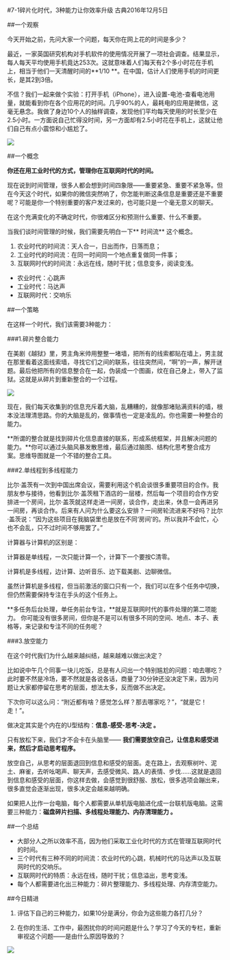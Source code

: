 #7-1碎片化时代，3种能力让你效率升级 
古典2016年12月5日

##一个观察

今天开始之前，先问大家一个问题，每天你在网上花的时间是多少？ 

最近，一家英国研究机构对手机软件的使用情况开展了一项社会调查。结果显示，每人每天平均使用手机竟达253次。这就意味着人们每天有2个多小时花在手机上，相当于他们一天清醒时间的**1/10 **。在中国，估计人们使用手机的时间更长，是其2到3倍。

不信？我们一起来做个实验：打开手机（iPhone），进入设置-电池-查看电池用量，就能看到你在各个应用花的时间。几乎90%的人，最耗电的应用是微信，这毫无悬念。我做了身边10个人的抽样调查，发现他们平均每天使用的时长至少在2.5小时。一方面说自己忙得没时间，另一方面却有2.5小时花在手机上，这就让他们自己有点小震惊和小尴尬了。

![](./_image/WechatIMG58.png)

##一个概念

**你还在用工业时代的方式，管理你在互联网时代的时间。**

现在说到时间管理，很多人都会想到时间四象限——重要紧急、重要不紧急等。但在今天这个时代，如果你的微信突然响了，你怎能判断这条信息是重要还是不重要呢？可能是你一个特别重要的客户发过来的，也可能只是一个毫无意义的聊天。

在这个充满变化的不确定时代，你很难区分和预测什么重要、什么不重要。

当我们谈时间管理的时候，我们需要先明白一下** 时间流** 这个概念。

1. 农业时代的时间流：天人合一，日出而作，日落而息；
2. 工业时代的时间流：在同一时间同一个地点重复做同一件事；
3. 互联网时代的时间流：永远在线，随时干扰；信息变多，阅读变浅。

- 农业时代：心跳声
- 工业时代：马达声
- 互联网时代：交响乐

##一个策略

在这样一个时代，我们该需要3种能力：

###1.碎片整合能力

在美剧《越狱》里，男主角米帅用整整一堵墙，把所有的线索都贴在墙上，男主就在那里看着这面线索墙，寻找它们之间的联系，往往突然间，“啊”的一声，解开谜题。最后他把所有的信息整合在一起，伪装成一个图画，纹在自己身上，带入了监狱。这就是从碎片到重新整合的一个过程。

![](./_image/WechatIMG59.png)

现在，我们每天收集到的信息充斥着大脑，乱糟糟的，就像那堵贴满资料的墙，根本没法理清思路。你的大脑是乱的，做事情也一定是凌乱的。你也需要一种整合的能力。

**所谓的整合就是找到碎片化信息直接的联系，形成系统框架，并且解决问题的能力。**你可以通过头脑风暴发散思维，最后通过脑图、结构化思考整合成方案。思维导图就是一个不错的整合工具。

###2.单线程到多线程能力

比尔·盖茨有一次到中国出席会议，需要利用这个机会谈很多重要项目的合作。我朋友参与接待，他看到比尔·盖茨租下酒店的一层楼，然后每一个项目的合作方安排进一个房间，比尔·盖茨就这样走进一间房，谈合作，走出来，休息一会再进另一间房，再谈合作。后来有人问为什么要这么安排？一间房轮流进来不好吗？比尔·盖茨说：“因为这些项目在我脑袋里也是放在不同‘房间’的。所以我并不会忙，心也不会乱，只不过时间不够用罢了。”

计算器与计算机的区别是：

计算器是单线程，一次只能计算一个，计算下一个要按C清零。

计算机是多线程，边计算、边听音乐、边下载美剧、边聊微信。

虽然计算机是多线程，但当前激活的窗口只有一个，我们可以在多个任务中切换，但仍然需要保持专注在手头的这个任务上。

**多任务后台处理，单任务前台专注，**就是互联网时代的事件处理的第二项能力。
你可能没有很多房间，但你是不是可以有很多不同的空间、地点、本子、表格等，来记录和专注不同的任务呢？

###3.放空能力

在这个时代我们为什么越来越纠结，越来越难以做出决定？

比如说中午几个同事一块儿吃饭，总是有人问出一个特别尴尬的问题：咱去哪吃？此时要不然是冷场，要不然就是各说各话，商量了30分钟还没决定下来，因为问题让大家都停留在思考的层面，想法太多，反而做不出决定。

下次你可以这么问：“附近都有啥？感觉怎么样？那去哪家吃？”，“就是它！走！”。

做决定其实是个内在的U型结构：**信息-感受-思考-决定 。**

只有放松下来，我们才不会卡在头脑里—— **我们需要放空自己，让信息和感受进来，然后才启动思考程序。**

放空自己，从思考的层面退回到信息和感受的层面。走在路上，去观察树叶、泥土、麻雀，去听吆喝声、聊天声，去感受微风、路人的表情、步伐……这就是退回到信息和感受的层面，你这样去做，会感觉到很舒服、放松，很多选项会蹦出来，很多直觉会逐渐出现，很多决定会越来越明确。

如果把人比作一台电脑，每个人都需要从单机版电脑进化成一台联机版电脑。这需要三种能力：**磁盘碎片扫描、多线程处理能力、内存清理能力 。**

##一个总结

- 大部分人之所以效率不高，因为他们采取工业化时代的方式在管理互联网时代的时间。
- 三个时代有三种不同的时间流：农业时代的心跳，机械时代的马达声以及互联网时代的交响乐。
- 互联网时代的特质：永远在线，随时干扰；信息溢出，思考变浅。
- 每个人都需要进化出三种能力：碎片整理能力、多线程处理、内存清空能力。

##今日精进

1. 评估下自己的三种能力，如果10分是满分，你会为这些能力各打几分？

2. 在你的生活、工作中，最困扰你的时间问题是什么？学习了今天的专栏，重新审视这个问题——是由什么原因导致的？

![](./_image/WechatIMG60.jpeg)
